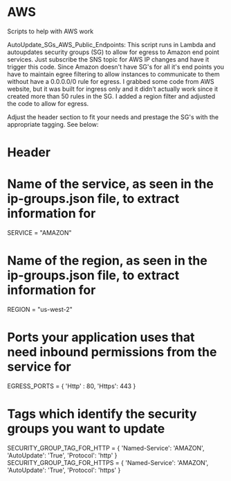 # AWS
Scripts to help with AWS work

AutoUpdate_SGs_AWS_Public_Endpoints:
  This script runs in Lambda and autoupdates security groups (SG) to allow for egress to Amazon end point services. 
  Just subscribe the SNS topic for AWS IP changes and have it trigger this code.
  Since Amazon doesn't have SG's for all it's end points you have to maintain egree filtering to allow instances to 
  communicate to them without have a 0.0.0.0/0 rule for egress. I grabbed some code from AWS website, but it was built
  for ingress only and it didn't actually work since it created more than 50 rules in the SG. I added a region filter 
  and adjusted the code to allow for egress. 
  
  Adjust the header section to fit your needs and prestage the SG's with the appropriate tagging. See below:
  # Header
  # Name of the service, as seen in the ip-groups.json file, to extract information for
  SERVICE = "AMAZON"

  # Name of the region, as seen in the ip-groups.json file, to extract information for
  REGION = "us-west-2"

  # Ports your application uses that need inbound permissions from the service for
  EGRESS_PORTS = { 'Http' : 80, 'Https': 443 }

  # Tags which identify the security groups you want to update
  SECURITY_GROUP_TAG_FOR_HTTP = { 'Named-Service': 'AMAZON', 'AutoUpdate': 'True', 'Protocol': 'http' }
  SECURITY_GROUP_TAG_FOR_HTTPS = { 'Named-Service': 'AMAZON', 'AutoUpdate': 'True', 'Protocol': 'https' }
